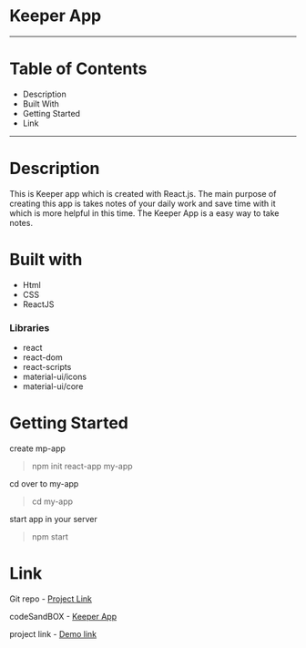 # Keeper App
-----------------
# Table of Contents
- Description
- Built With
- Getting Started
- Link
----------------
# Description
This is Keeper app which is created with React.js. 
The main purpose of creating this app is takes notes of your daily work and save time with it which is more helpful in this time.
The Keeper App is a easy way to take notes.

# Built with
- Html
- CSS
- ReactJS
### Libraries
- react
- react-dom
- react-scripts
- material-ui/icons
- material-ui/core

# Getting Started
create mp-app
> npm init react-app my-app

cd over to my-app
> cd my-app

start app in your server
> npm start

# Link
Git repo - [Project Link](https://github.com/DharviPatel2805/Keeper/)

codeSandBOX - [Keeper App](https://codesandbox.io/s/using-pre-built-react-components-forked-fyr6z)

project link - [Demo link](https://fyr6z.csb.app/)
